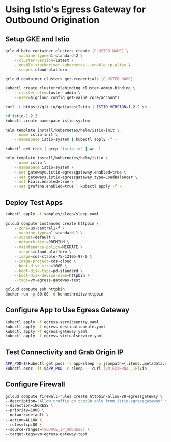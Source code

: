 # Using Istio's Egress Gateway for Outbound Origination

## Setup GKE and Istio

```bash
gcloud beta container clusters create [CLUSTER_NAME] \
    --machine-type=n1-standard-2 \
    --cluster-version=latest \
    --enable-stackdriver-kubernetes --enable-ip-alias \
    --scopes cloud-platform
```

```bash
gcloud container clusters get-credentials [CLUSTER_NAME]
```

```bash
kubectl create clusterrolebinding cluster-admin-binding \
    --clusterrole=cluster-admin \
    --user=$(gcloud config get-value core/account)
```

```bash
curl -L https://git.io/getLatestIstio | ISTIO_VERSION=1.2.2 sh -
```

```bash
cd istio-1.2.2
kubectl create namespace istio-system
```

```bash
helm template install/kubernetes/helm/istio-init \
    --name istio-init \
    --namespace istio-system | kubectl apply -f -
```

```bash
kubectl get crds | grep 'istio.io' | wc -l
```

```bash
helm template install/kubernetes/helm/istio \
    --name istio \
    --namespace istio-system \
    --set gateways.istio-egressgateway.enabled=true \
    --set gateways.istio-egressgateway.type=LoadBalancer \
    --set kiali.enabled=true \
    --set grafana.enabled=true | kubectl apply -f -
```

## Deploy Test Apps

```bash
kubectl apply -f samples/sleep/sleep.yaml
```

```bash
gcloud compute instances create httpbin \
    --zone=us-central1-f \
    --machine-type=n1-standard-1 \
    --subnet=default \
    --network-tier=PREMIUM \
    --maintenance-policy=MIGRATE \
    --scopes=cloud-platform \
    --image=cos-stable-75-12105-97-0 \
    --image-project=cos-cloud \
    --boot-disk-size=10GB \
    --boot-disk-type=pd-standard \
    --boot-disk-device-name=httpbin \
    --tags=vm-egress-gateway-test

```

```bash
gcloud compute ssh httpbin
docker run -p 80:80 -d kennethreitz/httpbin
```

## Configure App to Use Egress Gateway

```bash
kubectl apply -f egress-serviceentry.yaml
kubectl apply -f egress-destinationrule.yaml
kubectl apply -f egress-gateway.yaml
kubectl apply -f egress-virtualservice.yaml
```

## Test Connectivity and Grab Origin IP

```bash
APP_POD=$(kubectl get pods -l app=sleep -o jsonpath={.items..metadata.name})
kubectl exec -it $APP_POD -c sleep -- curl [VM_EXTERNAL_IP]/ip
```

## Configure Firewall

```bash
gcloud compute firewall-rules create httpbin-allow-80-egressgateway \
--description="Allow traffic on tcp:80 only from istio-egressgateway" \
--direction=INGRESS \
--priority=1000 \
--network=default \
--action=ALLOW \
--rules=tcp:80 \
--source-ranges=[SOURCE_IP_ADDRESS] \
--target-tags=vm-egress-gateway-test
```
